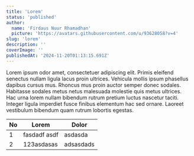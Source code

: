 ```yaml
---
title: 'Lorem'
status: 'published'
author:
  name: 'Firdaus Nuur Rhamadhan'
  picture: 'https://avatars.githubusercontent.com/u/93628058?v=4'
slug: 'lorem'
description: ''
coverImage: ''
publishedAt: '2024-11-20T01:13:15.691Z'
---
```


Lorem ipsum odor amet, consectetuer adipiscing elit. Primis eleifend senectus nullam ligula lacus proin ultrices. Vehicula mollis ipsum phasellus dapibus cursus mus. Rhoncus mus proin auctor semper donec sodales. Habitasse sodales metus netus malesuada molestie quis metus ultrices. Hac urna lorem nullam bibendum rutrum pretium luctus nascetur taciti. Integer ligula imperdiet fusce finibus elementum hac sed ornare. Laoreet vestibulum bibendum quam rutrum lobortis egestas.

| No | Lorem | Dolor |
| --- | --- | --- |
| 1 | fasdadf asdf | asdasda |
| 2 | 123asdasas | adsasdads |
